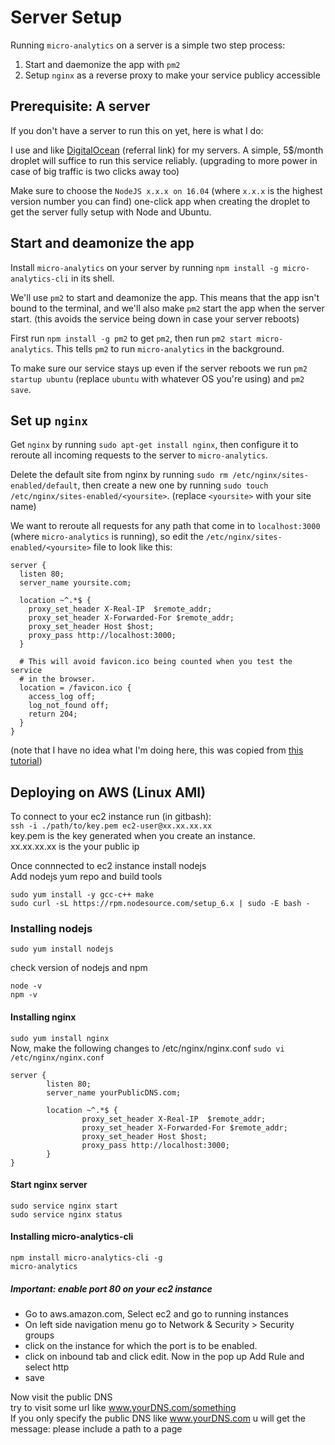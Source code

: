 # Server Setup

Running `micro-analytics` on a server is a simple two step process:

1. Start and daemonize the app with `pm2`
2. Setup `nginx` as a reverse proxy to make your service publicy accessible

## Prerequisite: A server

If you don't have a server to run this on yet, here is what I do:

I use and like [DigitalOcean](https://m.do.co/c/d371ed7f99af) (referral link) for my servers. A simple, 5$/month droplet will suffice to run this service reliably. (upgrading to more power in case of big traffic is two clicks away too)

Make sure to choose the `NodeJS x.x.x on 16.04` (where `x.x.x` is the highest version number you can find) one-click app when creating the droplet to get the server fully setup with Node and Ubuntu.

## Start and deamonize the app

Install `micro-analytics` on your server by running `npm install -g micro-analytics-cli` in its shell.

We'll use `pm2` to start and deamonize the app. This means that the app isn't bound to the terminal, and we'll also make `pm2` start the app when the server start. (this avoids the service being down in case your server reboots)

First run `npm install -g pm2` to get `pm2`, then run `pm2 start micro-analytics`. This tells `pm2` to run `micro-analytics` in the background.

To make sure our service stays up even if the server reboots we run `pm2 startup ubuntu` (replace `ubuntu` with whatever OS you're using) and `pm2 save`.

## Set up `nginx`

Get `nginx` by running `sudo apt-get install nginx`, then configure it to reroute all incoming requests to the server to `micro-analytics`.

Delete the default site from nginx by running `sudo rm /etc/nginx/sites-enabled/default`, then create a new one by running `sudo touch /etc/nginx/sites-enabled/<yoursite>`. (replace `<yoursite>` with your site name)

We want to reroute all requests for any path that come in to `localhost:3000` (where `micro-analytics` is running), so edit the `/etc/nginx/sites-enabled/<yoursite>` file to look like this:

```nginx
server {
  listen 80;
  server_name yoursite.com;

  location ~^.*$ {
    proxy_set_header X-Real-IP  $remote_addr;
    proxy_set_header X-Forwarded-For $remote_addr;
    proxy_set_header Host $host;
    proxy_pass http://localhost:3000;
  }

  # This will avoid favicon.ico being counted when you test the service
  # in the browser.
  location = /favicon.ico {
    access_log off;
    log_not_found off;
    return 204;
  }
}
```

(note that I have no idea what I'm doing here, this was copied from [this tutorial](https://www.digitalocean.com/community/tutorials/how-to-configure-nginx-as-a-reverse-proxy-for-apache))


## Deploying on AWS (Linux AMI)
To connect to your ec2 instance run (in gitbash):    
`ssh -i ./path/to/key.pem ec2-user@xx.xx.xx.xx`  
 key.pem is the key generated when you create an instance.  
 xx.xx.xx.xx is the your public ip

Once connnected to ec2 instance install nodejs   
Add nodejs yum repo and build tools    

`sudo yum install -y gcc-c++ make`  
`sudo curl -sL https://rpm.nodesource.com/setup_6.x | sudo -E bash -`    
### Installing nodejs    
`sudo yum install nodejs`   

check version of nodejs and npm    
```
node -v
npm -v
```
#### Installing nginx   
`sudo yum install nginx`       
Now, make the following changes to /etc/nginx/nginx.conf
`sudo vi /etc/nginx/nginx.conf`
```nginx
server {
        listen 80;
        server_name yourPublicDNS.com;

        location ~^.*$ {
                proxy_set_header X-Real-IP  $remote_addr;
                proxy_set_header X-Forwarded-For $remote_addr;
                proxy_set_header Host $host;
                proxy_pass http://localhost:3000;
        }
}
```
#### Start nginx server    
```
sudo service nginx start   
sudo service nginx status
```
#### Installing micro-analytics-cli
```
npm install micro-analytics-cli -g
micro-analytics
```
##### Important: enable port 80 on your ec2 instance

* Go to aws.amazon.com, Select ec2  and go to running instances     
* On left side navigation menu go to Network & Security > Security groups    
* click on the instance for which the port is to be enabled.     
* click on inbound tab and click edit. Now in the pop up Add Rule and select http    
* save    


Now visit the public DNS    
try to visit some url like www.yourDNS.com/something      
If you only specify the public DNS like www.yourDNS.com u will get the message: please include a path to a page
